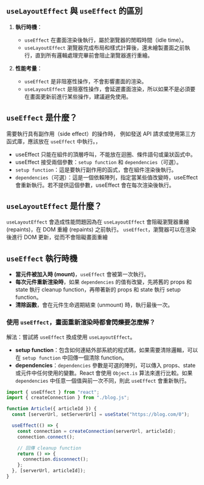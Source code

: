 
## `useLayoutEffect` 與 `useEffect` 的區別

1. **執行時機**：
   - `useEffect` 在畫面渲染後執行，屬於瀏覽器的閒暇時間（idle time）。
   - `useLayoutEffect` 瀏覽器完成布局和樣式計算後，還未繪製畫面之前執行，直到所有邏輯處理完畢前會阻止瀏覽器進行重繪。

2. **性能考量**：
   - `useEffect` 是非阻塞性操作，不會影響畫面的渲染。
   - `useLayoutEffect` 是阻塞性操作，會延遲畫面渲染，所以如果不是必須要在畫面更新前進行某些操作，建議避免使用。


## `useEffect` 是什麼？
需要執行具有副作用（side effect）的操作時，
例如發送 API 請求或使用第三方函式庫，應該放在 `useEffect` 中執行。，
- useEffect 只能在組件的頂層呼叫，不能放在迴圈、條件語句或巢狀函式中。
- useEffect 接受兩個參數：`setup function` 和 `dependencies`（可選）。
- `setup function`：這是要執行副作用的函式，會在組件渲染後執行。
- `dependencies`（可選）：這是一個依賴陣列，指定當某些值改變時，useEffect 會重新執行。若不提供這個參數，useEffect 會在每次渲染後執行。

## `useLayoutEffect` 是什麼？
`useLayoutEffect` 會造成性能問題因為在 `useLayoutEffect` 會阻礙瀏覽器重繪 (repaints)，在 DOM 重繪 (repaints) 之前執行。
`useEffect`，瀏覽器可以在渲染後進行 DOM 更新，從而不會阻礙畫面重繪


## `useEffect` 執行時機
- **當元件被加入時 (mount)**，`useEffect` 會被第一次執行。
- **每次元件重新渲染時**，如果 `dependencies` 的值有改變，先將舊的 props 和 state 執行 cleanup function，再帶著新的 props 和 state 執行 setup function。
- **清除函數**，會在元件生命週期結束 (unmount) 時，執行最後一次。

### 使用 `useEffect`，畫面重新渲染時都會閃爍要怎麼解？
解法：嘗試將 `useEffect` 換成使用 `useLayoutEffect`。

- **setup function**：包含如何連結外部系統的程式碼，如果需要清除邏輯，可以在 `setup function` 中回傳一個清除 function。
- **dependencies**：`dependencies` 參數是可選的陣列，可以傳入 props、state 或元件中任何使用的變數。React 會使用 `Object.is` 算法來進行比較。如果 `dependencies` 中任意一個值與前一次不同，則此 `useEffect` 會重新執行。

```javascript
import { useEffect } from "react";
import { createConnection } from "./blog.js";

function Article({ articleId }) {
  const [serverUrl, setServerUrl] = useState("https://blog.com/0");

  useEffect(() => {
    const connection = createConnection(serverUrl, articleId);
    connection.connect();

    // 回傳 cleanup function
    return () => {
      connection.disconnect();
    };
  }, [serverUrl, articleId]);
}
```



